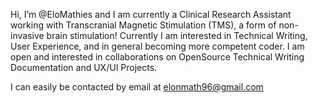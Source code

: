 Hi, I’m @EloMathies and I am currently a Clinical Research Assistant working with Transcranial Magnetic Stimulation (TMS), a form of non-invasive brain stimulation! 
Currently I am interested in Technical Writing, User Experience, and in general becoming more competent coder. I am open and interested in collaborations on OpenSource Technical Writing Documentation and UX/UI Projects. 

I can easily be contacted by email at elonmath96@gmail.com


<!---
EloMathies/EloMathies is a ✨ special ✨ repository because its `README.md` (this file) appears on your GitHub profile.
You can click the Preview link to take a look at your changes.
--->

